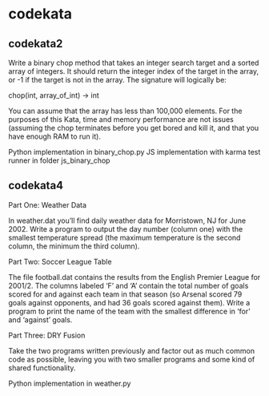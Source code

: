 codekata
========

codekata2
---------

Write a binary chop method that takes an integer search target and a sorted array of integers. It should return 
the integer index of the target in the array, or -1 if the target is not in the array. The signature will logically 
be:

   chop(int, array_of_int)  -> int

You can assume that the array has less than 100,000 elements. For the purposes of this Kata, time and memory 
performance are not issues (assuming the chop terminates before you get bored and kill it, and that you have enough 
RAM to run it).

Python implementation in binary_chop.py
JS implementation with karma test runner in folder js_binary_chop


codekata4
---------

Part One: Weather Data

In weather.dat you’ll find daily weather data for Morristown, NJ for June 2002. Write a program to output the day 
number (column one) with the smallest temperature spread (the maximum temperature is the second column, the minimum 
the third column).

Part Two: Soccer League Table

The file football.dat contains the results from the English Premier League for 2001/2. The columns labeled ‘F’ and 
‘A’ contain the total number of goals scored for and against each team in that season (so Arsenal scored 79 goals 
against opponents, and had 36 goals scored against them). Write a program to print the name of the team with the 
smallest difference in ‘for’ and ‘against’ goals.

Part Three: DRY Fusion

Take the two programs written previously and factor out as much common code as possible, leaving you with two 
smaller programs and some kind of shared functionality.

Python implementation in weather.py

